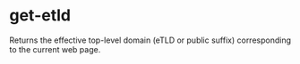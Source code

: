 # get-etld
Returns the effective top-level domain (eTLD or public suffix) corresponding to the current web page.
